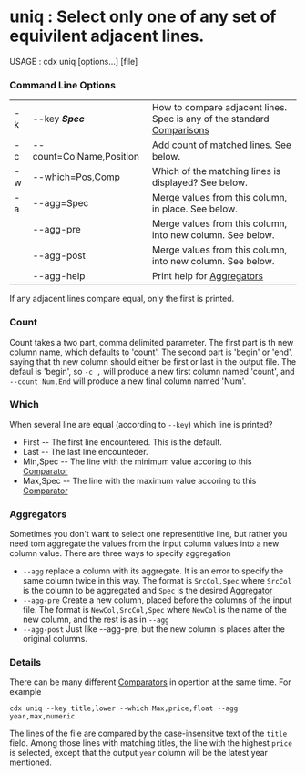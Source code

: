 # uniq : Select only one of any set of equivilent adjacent lines.

USAGE : cdx uniq [options...] [file]

### Command Line Options

||||
|---|---|---|
| -k | --key **_Spec_** | How to compare adjacent lines. Spec is any of the standard [Comparisons](Comparisons.md) |
|-c|--count=ColName,Position|Add count of matched lines. See below.|
|-w|--which=Pos,Comp|Which of the matching lines is displayed? See below.|
|-a|--agg=Spec|Merge values from this column, in place. See below.|
||--agg-pre|Merge values from this column, into new column. See below.|
||--agg-post|Merge values from this column, into new column. See below.|
||--agg-help|Print help for [Aggregators](Aggregator.md)|

If any adjacent lines compare equal, only the first is printed.

### Count
Count takes a two part, comma delimited parameter. The first part is th new column name, which defaults to 'count'. The second part is 'begin' or 'end', saying that th new column should either be first or last in the output file. The defaul is 'begin', so `-c ,` will produce a new first column named 'count', and `--count Num,End` will produce a new final column named 'Num'.

### Which
When several line are equal (according to `--key`) which line is printed?
 * First -- The first line encountered. This is the default.
 * Last  -- The last line encounteder.
 * Min,Spec -- The line with the minimum value accoring to this [Comparator](Comparator.md)
 * Max,Spec -- The line with the maximum value accoring to this [Comparator](Comparator.md)

### Aggregators
Sometimes you don't want to select one representitive line, but rather you need tom aggregate the values from the input column values into a new
column value. There are three ways to specify aggregation
 * `--agg` replace a column with its aggregate. It is an error to specify the same column twice in this way. The format is `SrcCol,Spec` where `SrcCol` is the column to be aggregated and `Spec` is the desired [Aggregator](Aggregator.md)
 * `--agg-pre` Create a new column, placed before the columns of the input file. The format is `NewCol,SrcCol,Spec` where `NewCol` is the name of the new column, and the rest is as in `--agg`
 * `--agg-post` Just like --agg-pre, but the new column is places after the original columns.

### Details
There can be many different [Comparators](Comparator.md) in opertion at the same time. For example

`cdx uniq --key title,lower --which Max,price,float --agg year,max,numeric`

The lines of the file are compared by the case-insensitve text of the `title` field. Among those lines with matching titles, the line
with the highest `price` is selected, except that the output `year` column will be the latest year mentioned.

